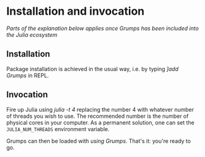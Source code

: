 # Installation and invocation


*Parts of the explanation below applies once Grumps has been included into the Julia ecosystem*

## Installation

Package installation is achieved in the usual way, i.e. by typing *]add Grumps* in REPL.

## Invocation

Fire up Julia using *julia -t 4* replacing the number 4 with whatever number of threads you wish to use.  The recommended number is the number of physical cores in your computer.  As a permanent solution, one can set the `JULIA_NUM_THREADS` environment variable.

Grumps can then be loaded with *using Grumps*.  That's it: you're ready to go.
